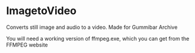 # ImagetoVideo
Converts still image and audio to a video. Made for Gummibar Archive

You will need a working version of ffmpeg.exe, which you can get from the FFMPEG website
